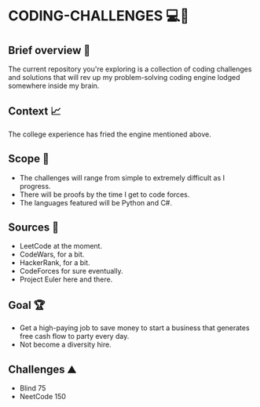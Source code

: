 # CODING-CHALLENGES :computer::dart:

## Brief overview :memo:

The current repository you're exploring is a collection of coding challenges and solutions that will rev up my problem-solving coding engine lodged somewhere inside my brain.

## Context :chart_with_upwards_trend:

The college experience has fried the engine mentioned above. 

## Scope :telescope:

- The challenges will range from simple to extremely difficult as I progress.
- There will be proofs by the time I get to code forces. 
- The languages featured will be Python and C#. 

## Sources :book:

- LeetCode at the moment. 
- CodeWars, for a bit. 
- HackerRank, for a bit.
- CodeForces for sure eventually. 
- Project Euler here and there. 

## Goal :trophy:

- Get a high-paying job to save money to start a business that generates free cash flow to party every day.
- Not become a diversity hire.

## Challenges :mountain:

- Blind 75
- NeetCode 150
